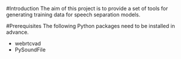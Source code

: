 #Introduction 
The aim of this project is to provide a set of tools for generating training data for speech separation models. 

#Prerequisites
The following Python packages need to be installed in advance. 
* webrtcvad
* PySoundFile
